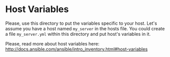 # Host Variables

Please, use this directory to put the variables specific to your host.
Let's assume you have a host named `my_server` in the hosts file. You could
create a file `my_server.yml` within this directory and put host's variables in it.

Please, read more about host variables here:
http://docs.ansible.com/ansible/intro_inventory.html#host-variables